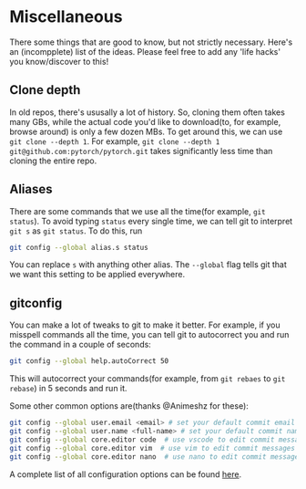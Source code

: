 # Miscellaneous

There some things that are good to know, but not strictly necessary. Here's an (incompplete) list of the ideas. Please feel free to add any 'life hacks' you know/discover to this!

## Clone depth

In old repos, there's ususally a lot of history. So, cloning them often takes many GBs, while the actual code you'd like to download(to, for example, browse around) is only a few dozen MBs. To get around this, we can use `git clone --depth 1`. For example, `git clone --depth 1 git@github.com:pytorch/pytorch.git` takes significantly less time than cloning the entire repo.

## Aliases

There are some commands that we use all the time(for example, `git status`). To avoid typing `status` every single time, we can tell git to interpret `git s` as `git status`. To do this, run

```bash
git config --global alias.s status
```

You can replace `s` with anything other alias. The `--global` flag tells git that we want this setting to be applied everywhere.

## gitconfig

You can make a lot of tweaks to git to make it better. For example, if you misspell commands all the time, you can tell git to autocorrect you and run the command in a couple of seconds:

```bash
git config --global help.autoCorrect 50
```

This will autocorrect your commands(for example, from `git rebaes` to `git rebase`) in 5 seconds and run it.

Some other common options are(thanks @Animeshz for these):

```bash
git config --global user.email <email> # set your default commit email
git config --global user.name <full-name> # set your default commit name
git config --global core.editor code  # use vscode to edit commit messages etc
git config --global core.editor vim  # use vim to edit commit messages etc
git config --global core.editor nano  # use nano to edit commit messages etc

```

A complete list of all configuration options can be found [here](https://git-scm.com/docs/git-config).